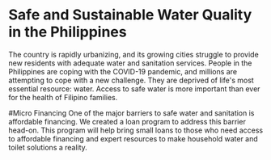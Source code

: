 # Safe and Sustainable Water Quality in the Philippines

The country is rapidly urbanizing, and its growing cities struggle to provide new residents with adequate water and sanitation services. People in the Philippines are coping with the COVID-19 pandemic, and millions are attempting to cope with a new challenge. They are deprived of life's most essential resource: water. Access to safe water is more important than ever for the health of Filipino families. 

#Micro Financing
One of the major barriers to safe water and sanitation is affordable financing. We created a loan program to address this barrier head-on. This program will help bring small loans to those who need access to affordable financing and expert resources to make household water and toilet solutions a reality.

